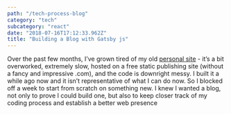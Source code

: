 ```yaml
---
path: "/tech-process-blog"
category: "tech"
subcategory: "react"
date: "2018-07-16T17:12:33.962Z"
title: "Building a Blog with Gatsby js"
---
```


Over the past few months, I’ve grown tired of my old [personal site](http://will-ferens.surge.sh/) - it’s a bit overworked, extremely slow, hosted on a free static publishing site (without a fancy and impressive .com), and the code is downright messy. I built it a while ago now and it isn’t representative of what I can do now. So I blocked off a week to start from scratch on something new. I knew I wanted a blog, not only to prove I could build one, but also to keep closer track of my coding process and establish a better web presence